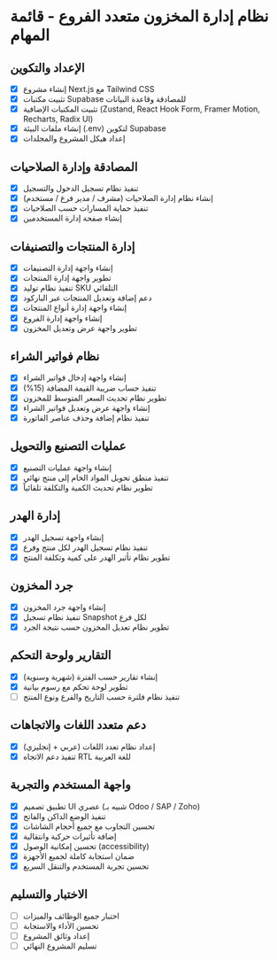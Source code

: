 # نظام إدارة المخزون متعدد الفروع - قائمة المهام

## الإعداد والتكوين
- [x] إنشاء مشروع Next.js مع Tailwind CSS
- [x] تثبيت مكتبات Supabase للمصادقة وقاعدة البيانات
- [x] تثبيت المكتبات الإضافية (Zustand, React Hook Form, Framer Motion, Recharts, Radix UI)
- [x] إنشاء ملفات البيئة (.env) لتكوين Supabase
- [x] إعداد هيكل المشروع والمجلدات

## المصادقة وإدارة الصلاحيات
- [x] تنفيذ نظام تسجيل الدخول والتسجيل
- [x] إنشاء نظام إدارة الصلاحيات (مشرف / مدير فرع / مستخدم)
- [x] تنفيذ حماية المسارات حسب الصلاحيات
- [x] إنشاء صفحة إدارة المستخدمين

## إدارة المنتجات والتصنيفات
- [x] إنشاء واجهة إدارة التصنيفات
- [x] تطوير واجهة إدارة المنتجات
- [x] تنفيذ نظام توليد SKU التلقائي
- [x] دعم إضافة وتعديل المنتجات عبر الباركود
- [x] إنشاء واجهة إدارة أنواع المنتجات
- [x] إنشاء واجهة إدارة الفروع
- [x] تطوير واجهة عرض وتعديل المخزون

## نظام فواتير الشراء
- [x] إنشاء واجهة إدخال فواتير الشراء
- [x] تنفيذ حساب ضريبة القيمة المضافة (15%)
- [x] تطوير نظام تحديث السعر المتوسط للمخزون
- [x] إنشاء واجهة عرض وتعديل فواتير الشراء
- [x] تنفيذ نظام إضافة وحذف عناصر الفاتورة

## عمليات التصنيع والتحويل
- [x] إنشاء واجهة عمليات التصنيع
- [x] تنفيذ منطق تحويل المواد الخام إلى منتج نهائي
- [x] تطوير نظام تحديث الكمية والتكلفة تلقائياً

## إدارة الهدر
- [x] إنشاء واجهة تسجيل الهدر
- [x] تنفيذ نظام تسجيل الهدر لكل منتج وفرع
- [x] تطوير نظام تأثير الهدر على كمية وتكلفة المنتج

## جرد المخزون
- [x] إنشاء واجهة جرد المخزون
- [x] تنفيذ نظام تسجيل Snapshot لكل فرع
- [x] تطوير نظام تعديل المخزون حسب نتيجة الجرد

## التقارير ولوحة التحكم
- [x] إنشاء تقارير حسب الفترة (شهرية وسنوية)
- [x] تطوير لوحة تحكم مع رسوم بيانية
- [ ] تنفيذ نظام فلترة حسب التاريخ والفرع ونوع المنتج

## دعم متعدد اللغات والاتجاهات
- [x] إعداد نظام تعدد اللغات (عربي + إنجليزي)
- [x] تنفيذ دعم الاتجاه RTL للغة العربية

## واجهة المستخدم والتجربة
- [x] تطبيق تصميم UI عصري (شبيه بـ Odoo / SAP / Zoho)
- [x] تنفيذ الوضع الداكن والفاتح
- [x] تحسين التجاوب مع جميع أحجام الشاشات
- [x] إضافة تأثيرات حركية وانتقالية
- [x] تحسين إمكانية الوصول (accessibility)
- [x] ضمان استجابة كاملة لجميع الأجهزة
- [x] تحسين تجربة المستخدم والتنقل السريع

## الاختبار والتسليم
- [ ] اختبار جميع الوظائف والميزات
- [ ] تحسين الأداء والاستجابة
- [ ] إعداد وثائق المشروع
- [ ] تسليم المشروع النهائي
